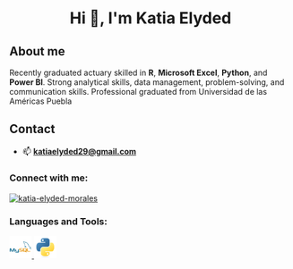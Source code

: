 <h1 align="center">Hi 👋, I'm Katia Elyded</h1>

## About me 
Recently graduated actuary skilled in **R**, **Microsoft Excel**, **Python**, and **Power BI**. Strong analytical skills, data management, problem-solving, and communication skills. Professional graduated from Universidad de las Américas Puebla

## Contact

- 📫 **katiaelyded29@gmail.com**

<h3 align="left">Connect with me:</h3>
<p align="left">
<a href="https://linkedin.com/in/katia-elyded-morales" target="blank"><img align="center" src="https://raw.githubusercontent.com/rahuldkjain/github-profile-readme-generator/master/src/images/icons/Social/linked-in-alt.svg" alt="katia-elyded-morales" height="30" width="40" /></a>
</p>

<h3 align="left">Languages and Tools:</h3>
<p align="left"> <a href="https://www.mysql.com/" target="_blank" rel="noreferrer"> <img src="https://raw.githubusercontent.com/devicons/devicon/master/icons/mysql/mysql-original-wordmark.svg" alt="mysql" width="40" height="40"/> </a> <a href="https://www.python.org" target="_blank" rel="noreferrer"> <img src="https://raw.githubusercontent.com/devicons/devicon/master/icons/python/python-original.svg" alt="python" width="40" height="40"/> </a> </p>
